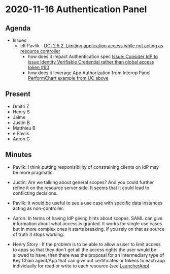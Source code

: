 # 2020-11-16 Authentication Panel

## Agenda

- Issues
    - elf Pavlik - [UC: 2.5.2. Limiting application access while not acting as resource controller](https://solid.github.io/authorization-panel/wac-ucr/#uc-client-constraints)
      - how does it impact Authentication spec [Issue: Consider IdP to issue Identity Verifiable Credential rather than global access token #60](https://github.com/solid/authentication-panel/issues/60)
      - how does it leverage App Authorization from Interop Panel [PerformChart example from UC above](https://deploy-preview-70--data-interoperability-panel.netlify.app/primer/#performchartexample)

## Present

* Dmitri Z
* Henry S
* Jaime
* Justin B
* Matthieu B
* e Pavlik
* Aaron C

## Minutes

- Pavlik: I think putting responisibility of constraining clients on IdP may be more pragmatic.

- Justin: Are we talking about general scopes? And you could further refine it on the resource server side. It seems that it could lead to conflicting decisions.

- Pavlik: It would be useful to see a use case with specific data instances acting as non-controller. 

- Aaron: In terms of having IdP giving hints about scopes. SAML can give information about what access is granted. It works for single use cases but in more complex ones it starts breaking. If you rely on that as source of truth it stops working.

- Henry Story : If the problem is to be able to allow a user to limit access to apps so that they don't get all the access rights the user would be allowed to have, then there was the proposal for an intermediary type of Key Chain agent/App that can give out certificates or tokens to each app individually for read or write to each resource (see [LauncherApp](https://github.com/solid/authorization-panel/issues/45)). 

